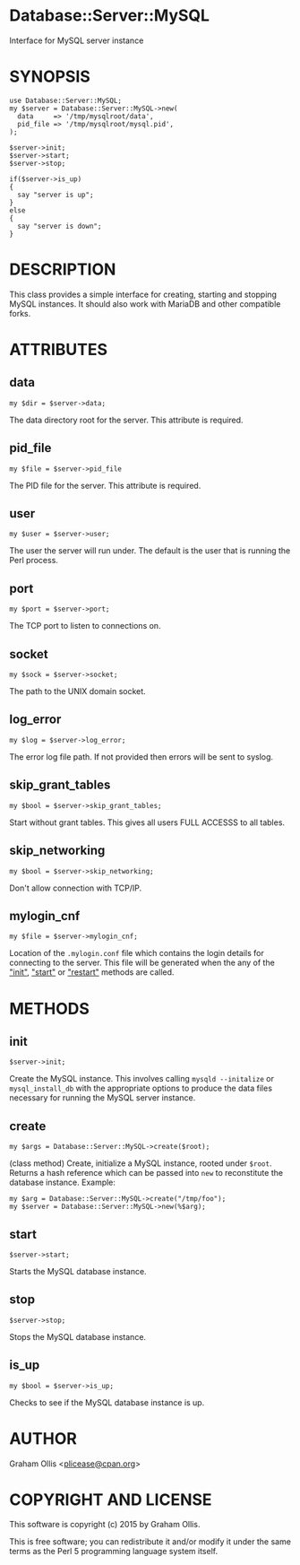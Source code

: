 # Database::Server::MySQL

Interface for MySQL server instance

# SYNOPSIS

    use Database::Server::MySQL;
    my $server = Database::Server::MySQL->new(
      data     => '/tmp/mysqlroot/data',
      pid_file => '/tmp/mysqlroot/mysql.pid',
    );
    
    $server->init;
    $server->start;
    $server->stop;
    
    if($server->is_up)
    {
      say "server is up";
    }
    else
    {
      say "server is down";
    }

# DESCRIPTION

This class provides a simple interface for creating,
starting and stopping MySQL instances.  It should also
work with MariaDB and other compatible forks.

# ATTRIBUTES

## data

    my $dir = $server->data;

The data directory root for the server.  This
attribute is required.

## pid\_file

    my $file = $server->pid_file

The PID file for the server.  This attribute
is required.

## user

    my $user = $server->user;

The user the server will run under.  The default is
the user that is running the Perl process.

## port

    my $port = $server->port;

The TCP port to listen to connections on.

## socket

    my $sock = $server->socket;

The path to the UNIX domain socket.

## log\_error

    my $log = $server->log_error;

The error log file path.  If not provided then
errors will be sent to syslog.

## skip\_grant\_tables

    my $bool = $server->skip_grant_tables;

Start without grant tables.  This gives all users FULL
ACCESSS to all tables.

## skip\_networking

    my $bool = $server->skip_networking;

Don't allow connection with TCP/IP.

## mylogin\_cnf

    my $file = $server->mylogin_cnf;

Location of the `.mylogin.conf` file which contains the login details for
connecting to the server.  This file will be generated when the any of
the ["init"](#init), ["start"](#start) or ["restart"](#restart) methods are called.

# METHODS

## init

    $server->init;

Create the MySQL instance.  This involves calling `mysqld --initalize` or
`mysql_install_db` with the appropriate options to produce the data files
necessary for running the MySQL server instance.

## create

    my $args = Database::Server::MySQL->create($root);

(class method)
Create, initialize a MySQL instance, rooted under `$root`.  Returns
a hash reference which can be passed into `new` to reconstitute the
database instance.  Example:

    my $arg = Database::Server::MySQL->create("/tmp/foo");
    my $server = Database::Server::MySQL->new(%$arg);

## start

    $server->start;

Starts the MySQL database instance.

## stop

    $server->stop;

Stops the MySQL database instance.

## is\_up

    my $bool = $server->is_up;

Checks to see if the MySQL database instance is up.

# AUTHOR

Graham Ollis &lt;plicease@cpan.org>

# COPYRIGHT AND LICENSE

This software is copyright (c) 2015 by Graham Ollis.

This is free software; you can redistribute it and/or modify it under
the same terms as the Perl 5 programming language system itself.
